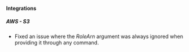 
#### Integrations

##### AWS - S3

- Fixed an issue where the *RoleArn* argument was always ignored when providing it through any command.
